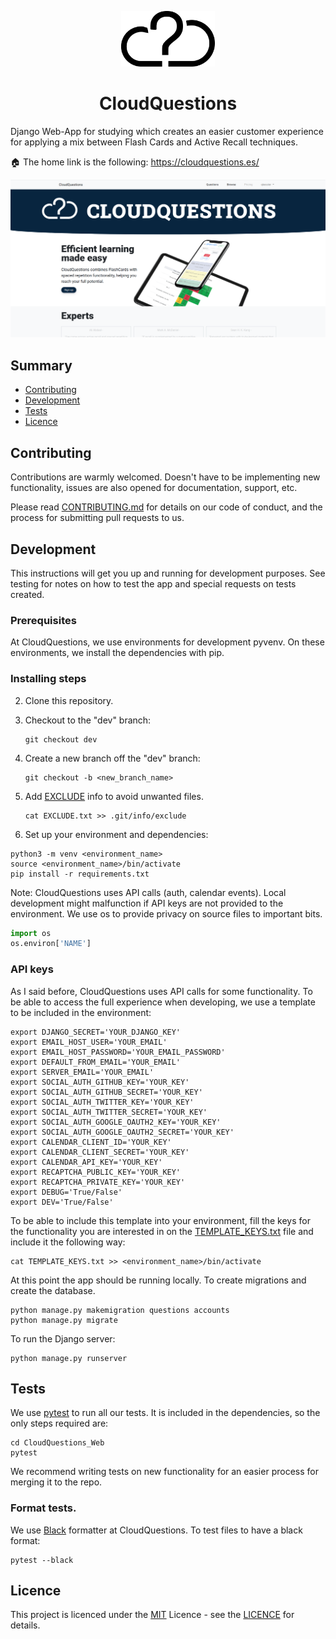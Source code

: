 <p align="center">
    <a href="https://cloudquestions.es" target="_blank" rel="noopener noreferrer">
        <img width="150" src="https://github.com/Qkessler/CloudQuestions/blob/improving_readme/pics/logo_readme.png" alt="CloudQuestions Logo">
    </a>
</p>

<h1 align="center">CloudQuestions</h1>

Django Web-App for studying which creates an easier customer experience for applying a mix between Flash Cards and Active Recall techniques.

:house: The home link is the following: https://cloudquestions.es/

![CloudQuestions' index page.](https://github.com/Qkessler/CloudQuestions/blob/master/pics/index_page.png "CloudQuestions' index page.")

## Summary

- [Contributing](#contributing)
- [Development](#development)
- [Tests](#tests)
- [Licence](#licence)

## Contributing

Contributions are warmly welcomed. Doesn't have to be implementing new functionality, issues are also opened for documentation, support, etc. 

Please read [CONTRIBUTING.md](https://github.com/Qkessler/CloudQuestions/blob/master/CONTRIBUTING.md) for details on our code of conduct, and the process for submitting pull requests to us.

## Development

This instructions will get you up and running for development purposes. See testing for notes on how to test the app and special requests on tests created.

### Prerequisites

At CloudQuestions, we use environments for development pyvenv. On these environments, we install the dependencies with pip.

### Installing steps
 
2. Clone this repository.
3. Checkout to the "dev" branch:
    ```
    git checkout dev
    ```
4. Create a new branch off the "dev" branch:
    ```
    git checkout -b <new_branch_name>
    ```
5. Add [EXCLUDE](https://github.com/Qkessler/CloudQuestions/blob/master/EXCLUDE.txt) info to avoid unwanted files.
    
    ```
    cat EXCLUDE.txt >> .git/info/exclude
    ```
    
6. Set up your environment and dependencies:

```
python3 -m venv <environment_name>
source <environment_name>/bin/activate    
pip install -r requirements.txt
```
Note: CloudQuestions uses API calls (auth, calendar events). Local development might malfunction if API keys are not provided to the environment. We use os to provide privacy on source files to important bits.

```python
import os
os.environ['NAME']
```

### API keys
As I said before, CloudQuestions uses API calls for some functionality. To be able to access the full experience when developing, we use a template to be included in the environment:

```
export DJANGO_SECRET='YOUR_DJANGO_KEY'
export EMAIL_HOST_USER='YOUR_EMAIL'
export EMAIL_HOST_PASSWORD='YOUR_EMAIL_PASSWORD'
export DEFAULT_FROM_EMAIL='YOUR_EMAIL'
export SERVER_EMAIL='YOUR_EMAIL'
export SOCIAL_AUTH_GITHUB_KEY='YOUR_KEY'
export SOCIAL_AUTH_GITHUB_SECRET='YOUR_KEY'
export SOCIAL_AUTH_TWITTER_KEY='YOUR_KEY'
export SOCIAL_AUTH_TWITTER_SECRET='YOUR_KEY'
export SOCIAL_AUTH_GOOGLE_OAUTH2_KEY='YOUR_KEY'
export SOCIAL_AUTH_GOOGLE_OAUTH2_SECRET='YOUR_KEY'
export CALENDAR_CLIENT_ID='YOUR_KEY'
export CALENDAR_CLIENT_SECRET='YOUR_KEY'
export CALENDAR_API_KEY='YOUR_KEY'
export RECAPTCHA_PUBLIC_KEY='YOUR_KEY'
export RECAPTCHA_PRIVATE_KEY='YOUR_KEY'
export DEBUG='True/False'
export DEV='True/False'      
```

To be able to include this template into your environment, fill the keys for the functionality you are interested in on the [TEMPLATE_KEYS.txt](https://github.com/Qkessler/CloudQuestions/blob/master/TEMPLATE_KEYS.txt) file and include it the following way:

```
cat TEMPLATE_KEYS.txt >> <environment_name>/bin/activate
```
    
At this point the app should be running locally. To create migrations and create the database.

```    
python manage.py makemigration questions accounts
python manage.py migrate    
```    
    
To run the Django server:

```
python manage.py runserver
```

## Tests

We use [pytest](https://docs.pytest.org/en/stable/contents.html) to run all our tests. It is included in the dependencies, so the only steps required are:

```
cd CloudQuestions_Web
pytest
```

We recommend writing tests on new functionality for an easier process for merging it to the repo.

### Format tests.

We use [Black](https://black.readthedocs.io/en/stable/) formatter at CloudQuestions. To test files to have a black format:

```
pytest --black    
```           

## Licence
This project is licenced under the [MIT](https://github.com/Qkessler/CloudQuestions/blob/master/LICENSE) Licence - see the [LICENCE](https://github.com/Qkessler/CloudQuestions/blob/master/LICENSE) for details.        
